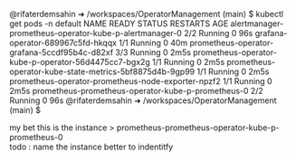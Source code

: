 @rifaterdemsahin ➜ /workspaces/OperatorManagement (main) $ kubectl get pods -n default
NAME                                                      READY   STATUS    RESTARTS   AGE
alertmanager-prometheus-operator-kube-p-alertmanager-0    2/2     Running   0          96s
grafana-operator-689967c5fd-hkqqx                         1/1     Running   0          40m
prometheus-operator-grafana-5ccdf95b4c-d82xf              3/3     Running   0          2m5s
prometheus-operator-kube-p-operator-56d4475cc7-bgx2g      1/1     Running   0          2m5s
prometheus-operator-kube-state-metrics-5bf8875d4b-9gp99   1/1     Running   0          2m5s
prometheus-operator-prometheus-node-exporter-npzf2        1/1     Running   0          2m5s
prometheus-prometheus-operator-kube-p-prometheus-0        2/2     Running   0          96s
@rifaterdemsahin ➜ /workspaces/OperatorManagement (main) $ 


my bet this is the instance > prometheus-prometheus-operator-kube-p-prometheus-0   
todo : name the instance better to indentitfy 